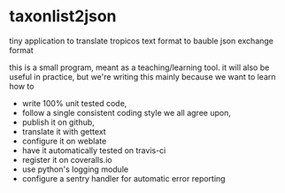 # taxonlist2json
tiny application to translate tropicos text format to bauble json exchange format

this is a small program, meant as a teaching/learning tool. it will also be useful in practice, but we're writing this mainly because we want to learn how to 

* write 100% unit tested code, 
* follow a single consistent coding style we all agree upon,
* publish it on github,
* translate it with gettext
* configure it on weblate
* have it automatically tested on travis-ci
* register it on coveralls.io
* use python's logging module
* configure a sentry handler for automatic error reporting

